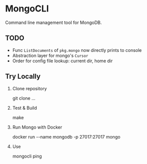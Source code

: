 # MongoCLI

Command line management tool for MongoDB.

## TODO

- Func `ListDocuments` of `pkg.mongo` now directly prints to console
- Abstraction layer for mongo's `Cursor`
- Order for config file lookup: current dir, home dir

## Try Locally

1. Clone repository

    git clone ...

2. Test & Build

    make

3. Run Mongo with Docker

    docker run --name mongodb -p 27017:27017 mongo

4. Use

    mongocli ping


